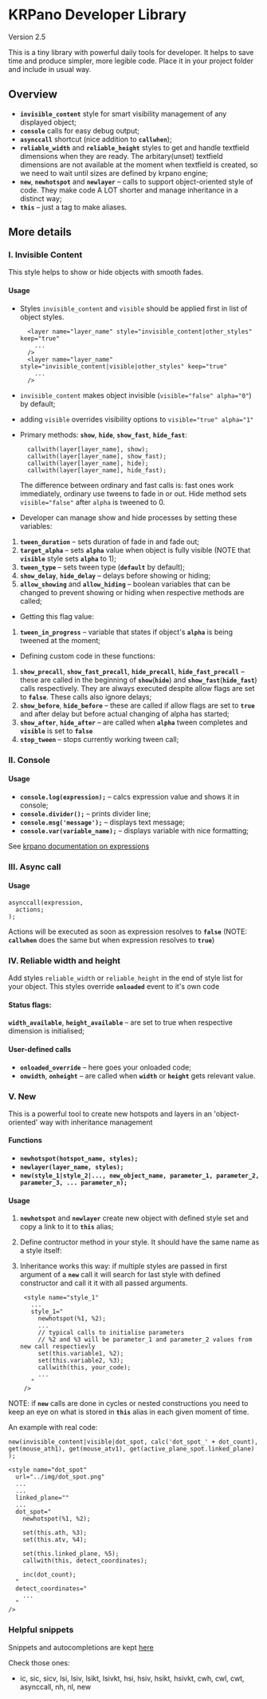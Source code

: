 
# KRPano Developer Library
Version 2.5

This is a tiny library with powerful daily tools for developer. It helps to save time and produce simpler, more legible code.
Place it in your project folder and include in usual way.
## Overview
- **`invisible_content`** style for smart visibility management of any displayed object;
- **`console`** calls for easy debug output;
- **`asynccall`** shortcut (nice addition to **`callwhen`**);
- **`reliable_width`** and **`reliable_height`** styles to get and handle textfield dimensions when they are ready. The arbitary(unset) textfield dimensions are not available at the moment when textfield is created, so we need to wait until sizes are defined by krpano engine; 
- **`new`**, **`newhotspot`** and **`newlayer`** – calls to support object-oriented style of code. They make code A LOT shorter and manage inheritance in a distinct way;
- **`this`** – just a tag to make aliases.
## More details
### I. Invisible Content
This style helps to show or hide objects with smooth fades.
#### Usage
* Styles `invisible_content` and `visible` should be applied first in list of object styles.

		<layer name="layer_name" style="invisible_content|other_styles" keep="true"
		  ...
		/>
		<layer name="layer_name" style="invisible_content|visible|other_styles" keep="true"
		  ...
		/>

* `invisible_content` makes object invisible (`visible="false" alpha="0"`) by default;
* adding `visible` overrides visibility options to `visible="true" alpha="1"` 
* Primary methods: **`show`**, **`hide`**, **`show_fast`**, **`hide_fast`**:

		callwith(layer[layer_name], show);
		callwith(layer[layer_name], show_fast);
		callwith(layer[layer_name], hide);
		callwith(layer[layer_name], hide_fast);

	The difference between ordinary and fast calls is: fast ones work immediately, ordinary use tweens to fade in or out.
	 Hide method sets `visible="false"` after `alpha` is tweened to 0.
* Developer can manage show and hide processes by setting these variables:
1. **`tween_duration`** – sets duration of fade in and fade out;
2. **`target_alpha`** – sets **`alpha`** value when object is fully visible (NOTE that **`visible`** style sets **`alpha`** to 1);
3. **`tween_type`** – sets tween type (**`default`** by default);
4. **`show_delay`**, **`hide_delay`** – delays before showing or hiding;
5. **`allow_showing`** and **`allow_hiding`** – boolean variables that can be changed to prevent showing or hiding when respective methods are called;
* Getting this flag value:
1.  **`tween_in_progress`** – variable that states if object's **`alpha`** is being tweened at the moment;
* Defining custom code in these functions:
1.  **`show_precall`**, **`show_fast_precall`**, **`hide_precall`**, **`hide_fast_precall`** – these are called in the beginning of **`show`**(**`hide`**) and **`show_fast`**(**`hide_fast`**) calls respectively. They are always executed despite allow flags are set to **`false`**. These calls also ignore delays;
1. **`show_before`**, **`hide_before`** – these are called if allow flags are set to **`true`** and after delay but before actual changing of alpha has started;
2. **`show_after`**, **`hide_after`** – are called when  **`alpha`** tween completes and **`visible`** is set to **`false`**
3. **`stop_tween`** – stops currently working tween call;
### II. Console
#### Usage
* **`console.log(expression);`** – calcs expression value and shows it in console;
* **`console.divider();`** – prints divider line;
* **`console.msg('message');`** – displays text message;
* **`console.var(variable_name);`** – displays variable with nice formatting;

See [krpano documentation on expressions](https://krpano.com/docu/actions/#expressions)
### III. Async call
#### Usage
	asynccall(expression,
	  actions;
	);

Actions will be executed as soon as expression resolves to **`false`**
(NOTE: **`callwhen`** does the same but when expression resolves to **`true`**)
### IV. Reliable width and height
Add styles `reliable_width` or `reliable_height` in the end of style list for your object.
This styles override **`onloaded`** event to it's own code
#### Status flags:
**`width_available`**, **`height_available`** – are set to true when respective dimension is initialised;

#### User-defined calls
* **`onloaded_override`** – here goes your onloaded code;
* **`onwidth`**, **`onheight`** – are called when **`width`** or **`height`** gets relevant value.

### V. New
This is a powerful tool to create new hotspots and layers in an 'object-oriented' way with inheritance management

#### Functions
* **`newhotspot(hotspot_name, styles);`**
* **`newlayer(layer_name, styles);`**
* **`new(style_1|style_2|..., new_object_name, parameter_1, parameter_2, parameter_3, ... parameter_n);`**

#### Usage

1. **`newhotspot`** and **`newlayer`** create new object with defined style set  and copy a link to it to **`this`** alias;
2. Define contructor method in your style. It should have the same name as a style itself:   
3. Inheritance works this way: if multiple styles are passed in first argument of a **`new`** call it will search for last style with defined constructor and call it it with all passed arguments.

		<style name="style_1"
	      ...
	      style_1="
	        newhotspot(%1, %2);
	        ...
	        // typical calls to initialise parameters
	        // %2 and %3 will be parameter_1 and parameter_2 values from new call respectievly
	        set(this.variable1, %2);
	        set(this.variable2, %3);
	        callwith(this, your_code);
	        ...
	      "
	    />

NOTE: if **`new`** calls are done in cycles or nested constructions you need to keep an eye on what is stored in **`this`** alias in each given moment of time.

An example with real code:

	new(invisible_content|visible|dot_spot, calc('dot_spot_' + dot_count), get(mouse_ath1), get(mouse_atv1), get(active_plane_spot.linked_plane) );

	<style name="dot_spot"
	  url="../img/dot_spot.png"
	  ...
	  ...
	  linked_plane=""
	  ...
	  dot_spot="
	    newhotspot(%1, %2);

	    set(this.ath, %3);
	    set(this.atv, %4);

	    set(this.linked_plane, %5);
	    callwith(this, detect_coordinates);

	    inc(dot_count);
	  "
	  detect_coordinates="
	    ...
	  "
	/>

### Helpful snippets
Snippets and autocompletions are kept [here](https://github.com/apushkarev/Krpano-Markup-Language)

Check those ones:
* ic, sic, sicv, lsi, lsiv, lsikt, lsivkt, hsi, hsiv, hsikt, hsivkt, cwh, cwl, cwt, asynccall, nh, nl, new
